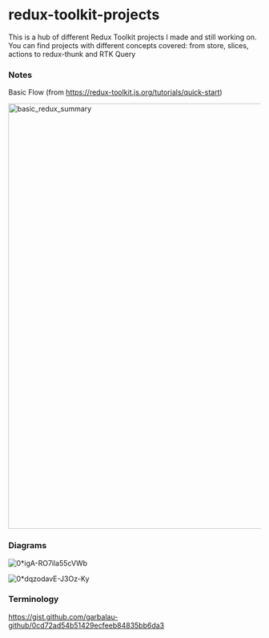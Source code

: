 # redux-toolkit-projects

This is a hub of different Redux Toolkit projects I made and still working on. You can find projects with different concepts covered: from store, slices, actions to redux-thunk and RTK Query


### Notes

Basic Flow (from https://redux-toolkit.js.org/tutorials/quick-start)

<img width="848" alt="basic_redux_summary" src="https://user-images.githubusercontent.com/53371076/210534630-976cb97a-4fa8-41f6-8f6e-3fba63ec8ace.png">

### Diagrams

![0*igA-RO7ila55cVWb](https://user-images.githubusercontent.com/53371076/212842063-982cd6f7-2596-4cfa-b2b1-338e072ac646.png)

![0*dqzodavE-J3Oz-Ky](https://user-images.githubusercontent.com/53371076/212842073-2291d7eb-36d4-4262-971b-9a9bddb73344.png)


### Terminology

https://gist.github.com/garbalau-github/0cd72ad54b51429ecfeeb84835bb6da3
